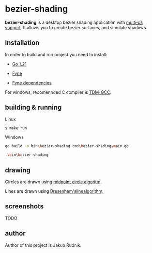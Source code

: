 # bezier-shading

**bezier-shading** is a desktop bezier shading application with [multi-os support](https://github.com/fyne-io/fyne/wiki/Supported-Platforms). It allows you to create bezier surfaces, and simulate shadows.

## installation

In order to build and run project you need to install:

- [Go 1.21](https://go.dev/doc/install)

- [Fyne](https://developer.fyne.io/)

- [Fyne dependencies](https://developer.fyne.io/started/)

For windows, recomennded C compiler is [TDM-GCC](https://jmeubank.github.io/tdm-gcc/download/).

## building & running

Linux

```sh
$ make run
```

Windows

```sh
go build -o bin\bezier-shading cmd\bezier-shading\main.go

.\bin\bezier-shading
```

## drawing

Circles are drawn using [midpoint circle algoritm](https://en.wikipedia.org/wiki/Midpoint_circle_algorithm).

Lines are drawn using [Bresenham'slinealgorithm](https://en.wikipedia.org/wiki/Bresenham's_line_algorithm).

## screenshots

TODO

## author

Author of this project is Jakub Rudnik.
